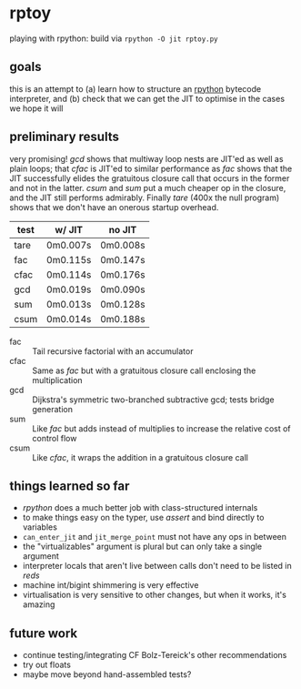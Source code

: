# rptoy
playing with rpython: build via `rpython -O jit rptoy.py`

## goals
this is an attempt to (a) learn how to structure an [rpython](https://rpython.readthedocs.io/en/latest/) bytecode interpreter, and (b) check that we can get the JIT to optimise in the cases we hope it will

## preliminary results
very promising! *gcd* shows that multiway loop nests are JIT'ed as well as plain loops; that *cfac* is JIT'ed to similar performance as *fac* shows that the JIT successfully elides
the gratuitous closure call that occurs in the former and not in the latter. *csum* and *sum* put a much cheaper op in the closure, and the JIT still performs admirably. Finally *tare*
(400x the null program) shows that we don't have an onerous startup overhead.

| test  | w/ JIT | no JIT |
| ------------- | ------------- | -------- |
| tare |        0m0.007s |      0m0.008s|
| fac | 0m0.115s |      0m0.147s|
| cfac |        0m0.114s |      0m0.176s|
| gcd | 0m0.019s |      0m0.090s|
| sum | 0m0.013s |      0m0.128s|
| csum |        0m0.014s |      0m0.188s|

<dl>
  <dt>fac</dt>
  <dd>Tail recursive factorial with an accumulator</dd>
  <dt>cfac</dt>
  <dd>Same as <em>fac</em> but with a gratuitous closure call enclosing the multiplication</dd>
  <dt>gcd</dt>
  <dd>Dijkstra's symmetric two-branched subtractive gcd; tests bridge generation</dd>
  <dt>sum</dt>
  <dd>Like <em>fac</em> but adds instead of multiplies to increase the relative cost of control flow</dd>
  <dt>csum</dt>
  <dd>Like <em>cfac</em>, it wraps the addition in a gratuitous closure call</dd>
</dl>

## things learned so far
- *rpython* does a much better job with class-structured internals
- to make things easy on the typer, use *assert* and bind directly to variables
- `can_enter_jit` and `jit_merge_point` must not have any ops in between
- the "virtualizables" argument is plural but can only take a single argument
- interpreter locals that aren't live between calls don't need to be listed in *reds*
- machine int/bigint shimmering is very effective
- virtualisation is very sensitive to other changes, but when it works, it's amazing

## future work
- continue testing/integrating CF Bolz-Tereick's other recommendations
- try out floats
- maybe move beyond hand-assembled tests?
